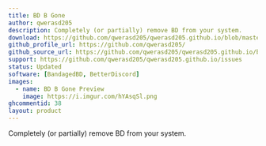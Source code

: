 ```yaml
---
title: BD B Gone
author: qwerasd205
description: Completely (or partially) remove BD from your system.
download: https://github.com/qwerasd205/qwerasd205.github.io/blob/master/BDBGone.plugin.js
github_profile_url: https://github.com/qwerasd205/
github_source_url: https://github.com/qwerasd205/qwerasd205.github.io/blob/master/BDBGone.plugin.js
support: https://github.com/qwerasd205/qwerasd205.github.io/issues
status: Updated
software: [BandagedBD, BetterDiscord]
images:
  - name: BD B Gone Preview
    image: https://i.imgur.com/hYAsqSl.png
ghcommentid: 38
layout: product
---
```

Completely (or partially) remove BD from your system.